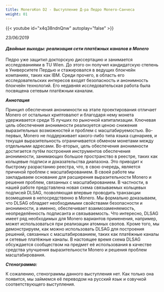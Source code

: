 ```yaml
---
title: MoneroKon D2 - Выступление Д-ра Педро Monero-Санчеса
weight: 01
---
```


{{< youtube id="x4q38ndnQnw" autoplay="false" >}}

*23/06/2019*

#### *Двойные выходы: реализация сети платёжных каналов в Monero​*

Педро уже защитил докторскую диссертацию и занимается исследованиями в TU Wien. До этого он получил кандидатскую степень в Университете Пердью и стажировался в ведущих блокчейн компаниях, таких как IBM. Среди прочего, в область его исследовательских интересов входят безопасность и анонимность блокчейн технологий. Его недавняя исследовательская работа была посвящена сетевым платёжным каналам.

_**Аннотация**_

Принцип обеспечения анонимности на этапе проектирования отличает Monero от остальных криптовалют и благодаря нему монета удерживается среди 15 лучших по рыночной капитализации. Ключевая цель обеспечения анонимности реализуется ценою снижения выразительных возможностей и проблем с масштабируемостью. Во-первых, Monero не поддерживает какого-либо типа языка сценариев, и текущая выразительность ограничивается обменом монетами между отдельными адресами. Во-вторых, цель обеспечения анонимности достигается путём построения инструментов обеспечения анонимности, занимающих большое пространство в реестре, таких как кольцевые подписи и доказательства диапазона. Это приводит к быстрому разрастанию реестра, что, в свою очередь, является причиной проблем с масштабированием. В своей работе мы закладываем основание для расширения выразительности Monero и решения проблем, связанных с масштабированием. В частности, в нашей работе представлена новая схема связываемых кольцевых подписей DLSAG, позволяющая впервые проводить транзакции возмещения в непосредственно в Monero. Мы формально доказываем, что DLSAG обладает необходимыми свойствами безопасности и анонимности, а именно, обеспечивает взаимозаменяемость, неопределённость подписанта и связываемость. Что интересно, DLSAG имеет ряд необходимых для Monero вариантов применения, например, может использоваться при реализации атомных свопов. Кроме того, мы демонстрируем, как можно использовать DLSAG для построения решений, связанных с масштабированием, таких как платёжные каналы и сетевые платёжные каналы. В настоящее время схема DLSAG обсуждается сообществом на предмет её использования в качестве средства улучшения выразительности Monero и решения проблем масштабирования.

_**Стенограмма:**_

К сожалению, стенограммы данного выступления нет. Как только она появится, мы займемся её переводом на русский язык и озвучкой соответствующего выступления.
